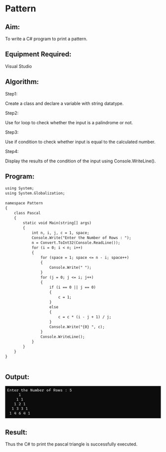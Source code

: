 # Pattern

## Aim:
To write a C# program to print a pattern.


## Equipment Required:
Visual Studio

## Algorithm:

Step1:

Create a class and declare a variable with string datatype.

Step2:

Use for loop to check whether the input is a palindrome or not.

Step3:

Use if condition to check whether input is equal to the calculated number.

Step4:

Display the results of the condition of the input using Console.WriteLine().

## Program:
```
using System;
using System.Globalization;

namespace Pattern
{
    class Pascal
    {
        static void Main(string[] args)
        {
            int n, i, j, c = 1, space;
            Console.Write("Enter the Number of Rows : ");
            n = Convert.ToInt32(Console.ReadLine());
            for (i = 0; i < n; i++)
            {
                for (space = 1; space <= n - i; space++)
                {
                    Console.Write(" ");
                }
                for (j = 0; j <= i; j++)
                {
                    if (i == 0 || j == 0)
                    {
                        c = 1;
                    }
                    else
                    {
                        c = c * (i - j + 1) / j;
                    }
                    Console.Write("{0} ", c);
                }
                Console.WriteLine();
            }
        }
    }
}


```

## Output:
![Output](OP1.png)

## Result:
Thus the C# to print the pascal triangle is successfully executed.

